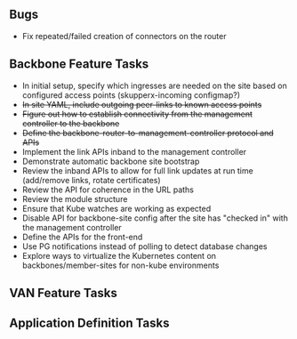 ## Bugs
 - Fix repeated/failed creation of connectors on the router

## Backbone Feature Tasks
 - In initial setup, specify which ingresses are needed on the site based on configured access points (skupperx-incoming configmap?)
 - ~~In site YAML, include outgoing peer-links to known access points~~
 - ~~Figure out how to establish connectivity from the management controller to the backbone~~
 - ~~Define the backbone-router-to-management-controller protocol and APIs~~
 - Implement the link APIs inband to the management controller
 - Demonstrate automatic backbone site bootstrap
 - Review the inband APIs to allow for full link updates at run time (add/remove links, rotate certificates)
 - Review the API for coherence in the URL paths
 - Review the module structure
 - Ensure that Kube watches are working as expected
 - Disable API for backbone-site config after the site has "checked in" with the management controller
 - Define the APIs for the front-end
 - Use PG notifications instead of polling to detect database changes
 - Explore ways to virtualize the Kubernetes content on backbones/member-sites for non-kube environments

## VAN Feature Tasks

## Application Definition Tasks
